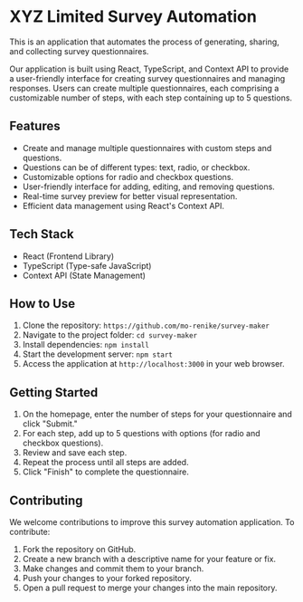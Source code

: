 # XYZ Limited Survey Automation

This is  an application that automates the process of generating, sharing, and collecting survey questionnaires.

Our application is built using React, TypeScript, and Context API to provide a user-friendly interface for creating survey questionnaires and managing responses. Users can create multiple questionnaires, each comprising a customizable number of steps, with each step containing up to 5 questions.

## Features

- Create and manage multiple questionnaires with custom steps and questions.
- Questions can be of different types: text, radio, or checkbox.
- Customizable options for radio and checkbox questions.
- User-friendly interface for adding, editing, and removing questions.
- Real-time survey preview for better visual representation.
- Efficient data management using React's Context API.

## Tech Stack

- React (Frontend Library)
- TypeScript (Type-safe JavaScript)
- Context API (State Management)

## How to Use

1. Clone the repository: `https://github.com/mo-renike/survey-maker`
2. Navigate to the project folder: `cd survey-maker`
3. Install dependencies: `npm install`
4. Start the development server: `npm start`
5. Access the application at `http://localhost:3000` in your web browser.

## Getting Started

1. On the homepage, enter the number of steps for your questionnaire and click "Submit."
2. For each step, add up to 5 questions with options (for radio and checkbox questions).
3. Review and save each step.
4. Repeat the process until all steps are added.
5. Click "Finish" to complete the questionnaire.

## Contributing

We welcome contributions to improve this survey automation application. To contribute:

1. Fork the repository on GitHub.
2. Create a new branch with a descriptive name for your feature or fix.
3. Make changes and commit them to your branch.
4. Push your changes to your forked repository.
5. Open a pull request to merge your changes into the main repository.

